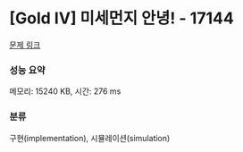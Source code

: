 # [Gold IV] 미세먼지 안녕! - 17144 

[문제 링크](https://www.acmicpc.net/problem/17144) 

### 성능 요약

메모리: 15240 KB, 시간: 276 ms

### 분류

구현(implementation), 시뮬레이션(simulation)

